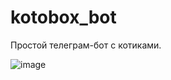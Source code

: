 # kotobox_bot

Простой телеграм-бот с котиками.

![image](https://github.com/user-attachments/assets/4d25ccf2-c942-4b3e-8101-4f71c2001e59)
